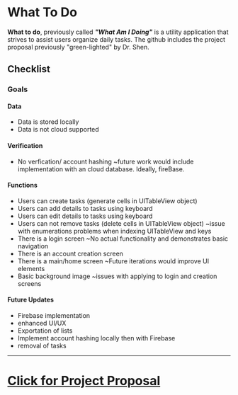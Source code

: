 # What To Do
**What to do**, previously called **_"What Am I Doing"_** is a utility application that strives to assist users organize daily tasks. The github includes the project proposal previously "green-lighted" by Dr. Shen.
## Checklist
### Goals
#### Data
  * Data is stored locally
  * Data is not cloud supported
#### Verification
  * No verfication/ account hashing
  ~future work would include implementation with an cloud database. Ideally, fireBase.
#### Functions
  * Users can create tasks (generate cells in UITableView object)
  * Users can add details to tasks using keyboard
  * Users can edit details to tasks using keyboard
  * Users can not remove tasks (delete cells in UITableView object)
  ~issue with enumerations problems when indexing UITableView and keys
  * There is a login screen
  ~No actual functionality and demonstrates basic navigation
  * There is an account creation screen
  * There is a main/home screen
  ~Future iterations would improve UI elements
  * Basic background image
  ~issues with applying to login and creation screens
#### Future Updates
  * Firebase implementation
  * enhanced UI/UX
  * Exportation of lists
  * Implement account hashing locally then with Firebase
  * removal of tasks
---
# [Click for Project Proposal](https://github.com/duck-mon/main/blob/main/What%20Am%20I%20Doing_%20-%20New%20Project%20Proposal.pdf)
